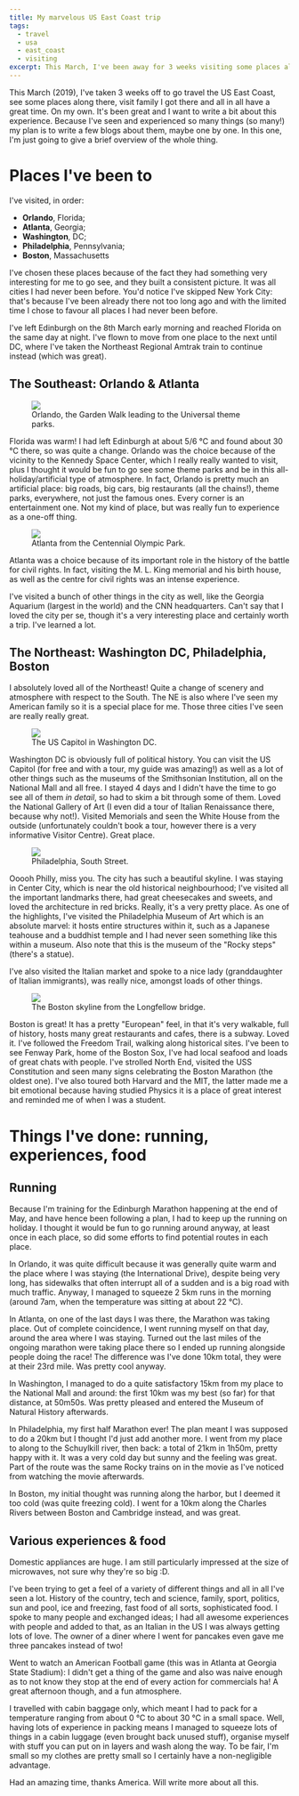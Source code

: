 ```yaml
---
title: My marvelous US East Coast trip
tags:
  - travel
  - usa
  - east_coast
  - visiting
excerpt: This March, I've been away for 3 weeks visiting some places along the USA East Coast. This post will give the overview of what I've done and seen!
---
```


This March (2019), I've taken 3 weeks off to go travel the US East Coast, see some places along there, visit family I got there and all in all have a great time. On my own. It's been great and I want to write a bit about this experience. Because I've seen and experienced so many things (so many!) my plan is to write a few blogs about them, maybe one by one. In this one, I'm just going to give a brief overview of the whole thing.

# Places I've been to

I've visited, in order:

* **Orlando**, Florida;
* **Atlanta**, Georgia;
* **Washington**, DC;
* **Philadelphia**, Pennsylvania;
* **Boston**, Massachusetts

I've chosen these places because of the fact they had something very interesting for me to go see, and they built a consistent picture. It was all cities I had never been before. You'd notice I've skipped New York City: that's because I've been already there not too long ago and with the limited time I chose to favour all places I had never been before.

I've left Edinburgh on the 8th March early morning and reached Florida on the same day at night. I've flown to move from one place to the next until DC, where I've taken the Northeast Regional Amtrak train to continue instead (which was great).

## The Southeast: Orlando & Atlanta

<figure class="align-left" style="width: 400px">
  <img src="{{ site.url }}/images/orlando.jpg">
  <figcaption>Orlando, the Garden Walk leading to the Universal theme parks.</figcaption>
</figure>

Florida was warm! I had left Edinburgh at about 5/6 °C and found about 30 °C there, so was quite a change. Orlando was the choice because of the vicinity to the Kennedy Space Center, which I really really wanted to visit, plus I thought it would be fun to go see some theme parks and be in this all-holiday/artificial type of atmosphere. In fact, Orlando is pretty much an artificial place: big roads, big cars, big restaurants (all the chains!), theme parks, everywhere, not just the famous ones. Every corner is an entertainment one. Not my kind of place, but was really fun to experience as a one-off thing.

<figure class="align-right" style="width: 400px">
  <img src="{{ site.url }}/images/atlanta.jpg">
  <figcaption>Atlanta from the Centennial Olympic Park.</figcaption>
</figure>

Atlanta was a choice because of its important role in the history of the battle for civil rights. In fact, visiting the M. L. King memorial and his birth house, as well as the centre for civil rights was an intense experience.

I've visited a bunch of other things in the city as well, like the Georgia Aquarium (largest in the world) and the CNN headquarters. Can't say that I loved the city per se, though it's a very interesting place and certainly worth a trip. I've learned a lot.

## The Northeast: Washington DC, Philadelphia, Boston

I absolutely loved all of the Northeast! Quite a change of scenery and atmosphere with respect to the South. The NE is also where I've seen my American family so it is a special place for me. Those three cities I've seen are really really great.

<figure class="align-left" style="width: 400px">
  <img src="{{ site.url }}/images/dc.jpg">
  <figcaption>The US Capitol in Washington DC.</figcaption>
</figure>

Washington DC is obviously full of political history. You can visit the US Capitol (for free and with a tour, my guide was amazing!) as well as a lot of other things such as the museums of the Smithsonian Institution, all on the National Mall and all free. I stayed 4 days and I didn't have the time to go see all of them _in detail_, so had to skim a bit through some of them. Loved the National Gallery of Art (I even did a tour of Italian Renaissance there, because why not!). Visited Memorials and seen the White House from the outside (unfortunately couldn't book a tour, however there is a very informative Visitor Centre). Great place.

<figure class="align-right" style="width: 300px">
  <img src="{{ site.url }}/images/philly.jpg">
  <figcaption>Philadelphia, South Street.</figcaption>
</figure>

Ooooh Philly, miss you. The city has such a beautiful skyline. I was staying in Center City, which is near the old historical neighbourhood; I've visited all the important landmarks there, had great cheesecakes and sweets, and loved the architecture in red bricks. Really, it's a very pretty place. As one of the highlights, I've visited the Philadelphia Museum of Art which is an absolute marvel: it hosts entire structures within it, such as a Japanese teahouse and a buddhist temple and I had never seen something like this within a museum. Also note that this is the museum of the "Rocky steps" (there's a statue).

I've also visited the Italian market and spoke to a nice lady (granddaughter of Italian immigrants), was really nice, amongst loads of other things.

<figure class="align-left" style="width: 400px">
  <img src="{{ site.url }}/images/boston.jpg">
  <figcaption>The Boston skyline from the Longfellow bridge.</figcaption>
</figure>

Boston is great! It has a pretty "European" feel, in that it's very walkable, full of history, hosts many great restaurants and cafes, there is a subway. Loved it. I've followed the Freedom Trail, walking along historical sites. I've been to see Fenway Park, home of the Boston Sox, I've had local seafood and loads of great chats with people. I've strolled North End, visited the USS Constitution and seen many signs celebrating the Boston Marathon (the oldest one). I've also toured both Harvard and the MIT, the latter made me a bit emotional because having studied Physics it is a place of great interest and reminded me of when I was a student.

# Things I've done: running, experiences, food

## Running

Because I'm training for the Edinburgh Marathon happening at the end of May, and have hence been following a plan, I had to keep up the running on holiday. I thought it would be fun to go running around anyway, at least once in each place, so did some efforts to find potential routes in each place.

In Orlando, it was quite difficult because it was generally quite warm and the place where I was staying (the International Drive), despite being very long, has sidewalks that often interrupt all of a sudden and is a big road with much traffic. Anyway, I managed to squeeze 2 5km runs in the morning (around 7am, when the temperature was sitting at about 22 °C).

In Atlanta, on one of the last days I was there, the Marathon was taking place. Out of complete coincidence, I went running myself on that day, around the area where I was staying. Turned out the last miles of the ongoing marathon were taking place there so I ended up running alongside people doing the race! The difference was I've done 10km total, they were at their 23rd mile. Was pretty cool anyway.

In Washington, I managed to do a quite satisfactory 15km from my place to the National Mall and around: the first 10km was my best (so far) for that distance, at 50m50s. Was pretty pleased and entered the Museum of Natural History afterwards.

In Philadelphia, my first half Marathon ever! The plan meant I was supposed to do a 20km but I thought I'd just add another more. I went from my place to along to the Schuylkill river, then back: a total of 21km in 1h50m, pretty happy with it. It was a very cold day but sunny and the feeling was great. Part of the route was the same Rocky trains on in the movie as I've noticed from watching the movie afterwards.

In Boston, my initial thought was running along the harbor, but I deemed it too cold (was quite freezing cold). I went for a 10km along the Charles Rivers between Boston and Cambridge instead, and was great.

## Various experiences & food

Domestic appliances are huge. I am still particularly impressed at the size of microwaves, not sure why they're so big :D.

I've been trying to get a feel of a variety of different things and all in all I've seen a lot. History of the country, tech and science, family, sport, politics, sun and pool, ice and freezing, fast food of all sorts, sophisticated food. I spoke to many people and exchanged ideas; I had all awesome experiences with people and added to that, as an Italian in the US I was always getting lots of love. The owner of a diner where I went for pancakes even gave me three pancakes instead of two!

Went to watch an American Football game (this was in Atlanta at Georgia State Stadium): I didn't get a thing of the game and also was naive enough as to not know they stop at the end of every action for commercials ha! A great afternoon though, and a fun atmosphere.

I travelled with cabin baggage only, which meant I had to pack for a temperature ranging from about 0 °C to about 30 °C in a small space. Well, having lots of experience in packing means I managed to squeeze lots of things in a cabin luggage (even brought back unused stuff), organise myself with stuff you can put on in layers and wash along the way. To be fair, I'm small so my clothes are pretty small so I certainly have a non-negligible advantage.

Had an amazing time, thanks America. Will write more about all this.
